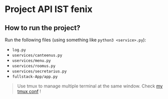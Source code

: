 # Project API IST fenix

## How to run the project?
 
Run the following files (using something like `python3 <service>.py`):
  - `log.py` 
  - `uservices/canteenus.py` 
  - `uservices/menu.py`
  - `uservices/roomus.py`
  - `uservices/secretarius.py`
  - `fullstack-App/app.py`
  
  
  
  >
  > Use tmux to manage multiple terminal at the same window. Check [my tmux conf](https://github.com/bmalbusca/Vim_config_files) !
  >
  


